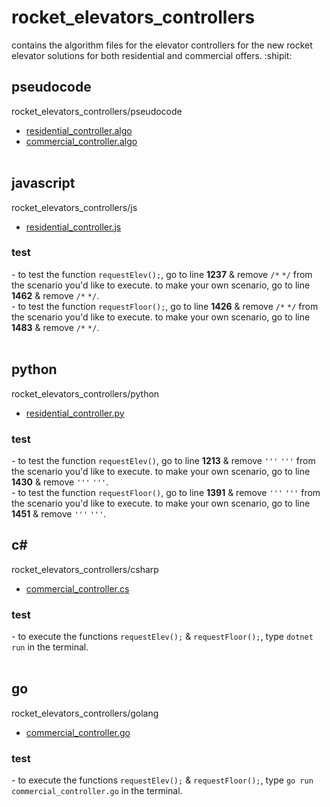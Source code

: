 # rocket_elevators_controllers

contains the algorithm files for the elevator controllers for the new rocket elevator solutions for both residential and commercial offers.  :shipit:



## pseudocode
rocket_elevators_controllers/pseudocode <br />
- [residential_controller.algo](https://github.com/emdsnr/Rocket_Elevators_Controllers/blob/master/residential_controller.algo) <br />
- [commercial_controller.algo](https://github.com/emdsnr/Rocket_Elevators_Controllers/blob/master/commercial_controller.algo)
<br /><br />


## javascript
rocket_elevators_controllers/js <br />
- [residential_controller.js](https://github.com/emdsnr/Rocket_Elevators_Controllers/blob/master/js/residential_controller.js)

### test
\- to test the function `requestElev();`, go to line **1237** & remove `/*` `*/` from the scenario you'd like to execute. to make your own scenario, go to line **1462** & remove `/*` `*/`. <br />
\- to test the function `requestFloor();`, go to line **1426** & remove `/*` `*/` from the scenario you'd like to execute. to make your own scenario, go to line **1483** & remove `/*` `*/`.
<br /><br />


## python
rocket_elevators_controllers/python <br />
- [residential_controller.py](https://github.com/emdsnr/Rocket_Elevators_Controllers/blob/master/python/residential_controller.py)

### test
\- to test the function `requestElev()`, go to line **1213** & remove `'''` `'''` from the scenario you'd like to execute. to make your own scenario, go to line **1430** & remove `'''` `'''`. <br />
\- to test the function `requestFloor()`, go to line **1391** & remove `'''` `'''` from the scenario you'd like to execute. to make your own scenario, go to line **1451** & remove `'''` `'''`.


## c#
rocket_elevators_controllers/csharp <br />
- [commercial_controller.cs](https://github.com/emdsnr/rocket_elevators_controllers/blob/master/csharp/commercial_controller.cs)

### test
\- to execute the functions `requestElev();` & `requestFloor();`, type `dotnet run` in the terminal.
<br /><br />


## go
rocket_elevators_controllers/golang <br />
- [commercial_controller.go](https://github.com/emdsnr/rocket_elevators_controllers/blob/master/go/commercial_controller.go)

### test
\- to execute the functions `requestElev();` & `requestFloor();`, type `go run commercial_controller.go` in the terminal.
